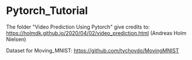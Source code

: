 # Pytorch_Tutorial
The folder "Video Prediction Using Pytorch" give credits to: https://holmdk.github.io/2020/04/02/video_prediction.html (Andreas Holm Nielsen)

Dataset for Moving_MNIST: https://github.com/tychovdo/MovingMNIST
